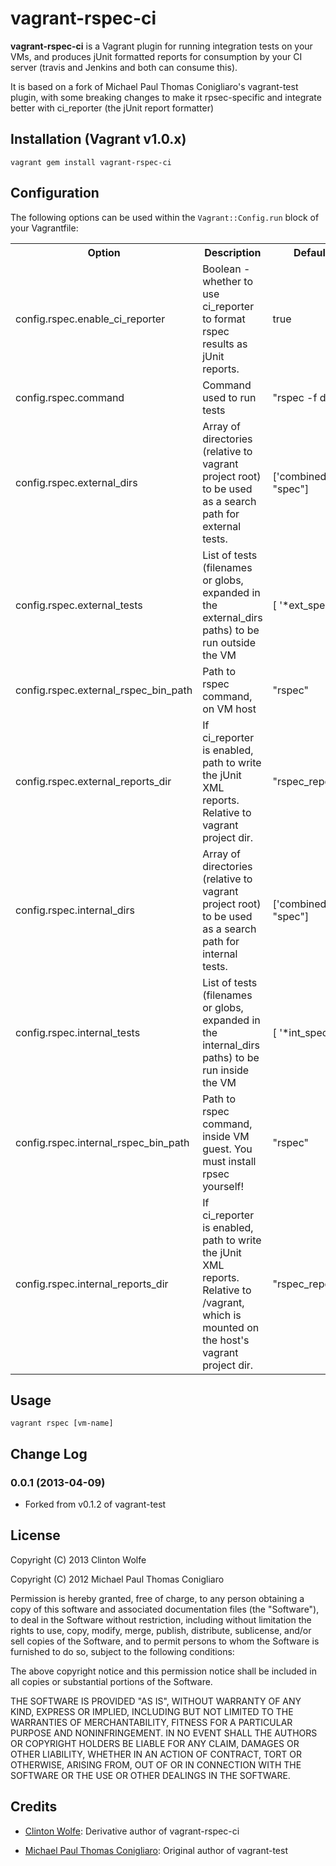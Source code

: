 # vagrant-rspec-ci

**vagrant-rspec-ci** is a Vagrant plugin for running integration tests on
your VMs, and produces jUnit formatted reports for consumption by your CI server 
(travis and Jenkins and both can consume this). 

It is based on a fork of Michael Paul Thomas Conigliaro's vagrant-test plugin, with
some breaking changes to make it rpsec-specific and integrate better with ci_reporter
(the jUnit report formatter)

## Installation (Vagrant v1.0.x)

    vagrant gem install vagrant-rspec-ci

## Configuration

The following options can be used within the `Vagrant::Config.run` block of
your Vagrantfile:

<table>
  <tr>
    <th>Option</th>
    <th>Description</th>
    <th>Default value</th>
  </tr>
  <tr>
    <td>config.rspec.enable_ci_reporter</td>
    <td>Boolean - whether to use ci_reporter to format rspec results as jUnit reports.</td>
    <td>true</td>
  </tr>

  <tr>
    <td>config.rspec.command</td>
    <td>Command used to run tests</td>
    <td>"rspec -f doc"</td>
  </tr>

  <tr>
    <td>config.rspec.external_dirs</td>
    <td>Array of directories (relative to vagrant project root) to be used as a search path for external tests.</td>
    <td>['combined/spec_ext", "spec"]</td>
  </tr>
  <tr>
    <td>config.rspec.external_tests</td>
    <td>List of tests (filenames or globs, expanded in the external_dirs paths) to be run outside the VM</td>
    <td>[ '*ext_spec.rb' ]</td>
  </tr>
  <tr>
    <td>config.rspec.external_rspec_bin_path</td>
    <td>Path to rspec command, on VM host</td>
    <td>"rspec"</td>
  </tr>
  <tr>
    <td>config.rspec.external_reports_dir</td>
    <td>If ci_reporter is enabled, path to write the jUnit XML reports.  Relative to vagrant project dir.</td>
    <td>"rspec_reports"</td>
  </tr>


  <tr>
    <td>config.rspec.internal_dirs</td>
    <td>Array of directories (relative to vagrant project root) to be used as a search path for internal tests.</td>
    <td>['combined/spec_int", "spec"]</td>
  </tr>
  <tr>
    <td>config.rspec.internal_tests</td>
    <td>List of tests (filenames or globs, expanded in the internal_dirs paths) to be run inside the VM</td>
    <td>[ '*int_spec.rb' ]</td>
  </tr>
  <tr>
    <td>config.rspec.internal_rspec_bin_path</td>
    <td>Path to rspec command, inside VM guest.  You must install rpsec yourself!</td>
    <td>"rspec"</td>
  </tr>
  <tr>
    <td>config.rspec.internal_reports_dir</td>
    <td>If ci_reporter is enabled, path to write the jUnit XML reports.  Relative to /vagrant, which is mounted on the host's vagrant project dir.</td>
    <td>"rspec_reports"</td>
  </tr>
</table>

## Usage

    vagrant rspec [vm-name]

## Change Log

### 0.0.1 (2013-04-09)

* Forked from v0.1.2 of vagrant-test

## License

Copyright (C) 2013 Clinton Wolfe

Copyright (C) 2012 Michael Paul Thomas Conigliaro

Permission is hereby granted, free of charge, to any person obtaining a copy of
this software and associated documentation files (the "Software"), to deal in
the Software without restriction, including without limitation the rights to
use, copy, modify, merge, publish, distribute, sublicense, and/or sell copies
of the Software, and to permit persons to whom the Software is furnished to do
so, subject to the following conditions:

The above copyright notice and this permission notice shall be included in all
copies or substantial portions of the Software.

THE SOFTWARE IS PROVIDED "AS IS", WITHOUT WARRANTY OF ANY KIND, EXPRESS OR
IMPLIED, INCLUDING BUT NOT LIMITED TO THE WARRANTIES OF MERCHANTABILITY,
FITNESS FOR A PARTICULAR PURPOSE AND NONINFRINGEMENT. IN NO EVENT SHALL THE
AUTHORS OR COPYRIGHT HOLDERS BE LIABLE FOR ANY CLAIM, DAMAGES OR OTHER
LIABILITY, WHETHER IN AN ACTION OF CONTRACT, TORT OR OTHERWISE, ARISING FROM,
OUT OF OR IN CONNECTION WITH THE SOFTWARE OR THE USE OR OTHER DEALINGS IN THE
SOFTWARE.

## Credits

* [Clinton Wolfe](http://ccwolfe.com): Derivative author of vagrant-rspec-ci

* [Michael Paul Thomas Conigliaro](http://conigliaro.org): Original author of vagrant-test
